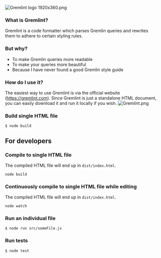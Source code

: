 ![Gremlint logo 1920x360.png](https://cdn.steemitimages.com/DQmVTNMgZkxa2wxJVVLr4yihneNkB9amcYyoH4fVdXdZ3vm/Gremlint%20logo%201920x360.png)

### What is Gremlint?

Gremlint is a code formatter which parses Gremlin queries and rewrites them to adhere to certain styling rules.

### But why?

- To make Gremlin queries more readable
- To make your queries more beautiful
- Because I have never found a good Gremlin style guide

### How do I use it?

The easiest way to use Gremlint is via the official website (https://gremlint.com). Since Gremlint is just a standalone HTML document, you can easily download it and run it locally if you wish.
![Gremlint.png](https://cdn.steemitimages.com/DQmWnS7cztfduGmCWWMyjfGmMzmdAtmR2w3rmBggfdVAenE/Gremlint.png)

### Build single HTML file

```
$ node build
```

## For developers

### Compile to single HTML file

The compiled HTML file will end up in `dist/index.html`.

```
node build
```

### Continuously compile to single HTML file while editing

The compiled HTML file will end up in `dist/index.html`.

```
node watch
```

### Run an individual file

```
$ node run src/someFile.js
```

### Run tests

```
$ node test
```
